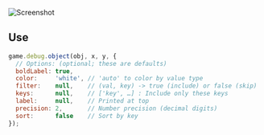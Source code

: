 ![Screenshot](https://samme.github.io/phaser-debug-object/screenshot.png)

Use
---

```javascript
game.debug.object(obj, x, y, {
  // Options: (optional; these are defaults)
  boldLabel: true,
  color:     'white', // 'auto' to color by value type
  filter:    null,    // (val, key) -> true (include) or false (skip)
  keys:      null,    // ['key', …] : Include only these keys
  label:     null,    // Printed at top
  precision: 2,       // Number precision (decimal digits)
  sort:      false    // Sort by key
});
```
